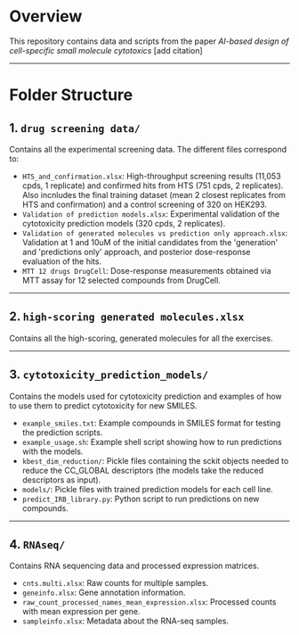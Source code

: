 # Overview

This repository contains data and scripts from the paper *AI-based design of cell-specific small molecule cytotoxics* [add citation]

---

# Folder Structure

## 1. `drug screening data/`

Contains all the experimental screening data. The different files correspond to:

- `HTS_and_confirmation.xlsx`: High-throughput screening results (11,053 cpds, 1 replicate) and confirmed hits from HTS (751 cpds, 2 replicates). Also incnludes the final training dataset (mean 2 closest replicates from HTS and confirmation) and a control screening of 320 on HEK293.
- `Validation of prediction models.xlsx`: Experimental validation of the cytotoxicity prediction models (320 cpds, 2 replicates).
- `Validation of generated molecules vs prediction only approach.xlsx`: Validation at 1 and 10uM of the initial candidates from the 'generation' and 'predictions only' approach, and posterior dose-response evaluation of the hits.
- `MTT 12 drugs DrugCell`: Dose-response measurements obtained via MTT assay for 12 selected compounds from DrugCell.

---

## 2. `high-scoring generated molecules.xlsx`

Contains all the high-scoring, generated molecules for all the exercises.

---

## 3. `cytotoxicity_prediction_models/`

Contains the models used for cytotoxicity prediction and examples of how to use them to predict cytotoxicity for new SMILES.

- `example_smiles.txt`: Example compounds in SMILES format for testing the prediction scripts.
- `example_usage.sh`: Example shell script showing how to run predictions with the models.
- `kbest_dim_reduction/`: Pickle files containing the sckit objects needed to reduce the CC_GLOBAL descriptors (the models take the reduced descriptors as input).
- `models/`: Pickle files with trained prediction models for each cell line.
- `predict_IRB_library.py`: Python script to run predictions on new compounds.

---

## 4. `RNAseq/`

Contains RNA sequencing data and processed expression matrices.

- `cnts.multi.xlsx`: Raw counts for multiple samples.
- `geneinfo.xlsx`: Gene annotation information.
- `raw_count_processed_names_mean_expression.xlsx`: Processed counts with mean expression per gene.
- `sampleinfo.xlsx`: Metadata about the RNA-seq samples.
